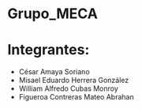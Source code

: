 # Grupo_MECA
# Integrantes:
  - César Amaya Soriano
  - Misael Eduardo Herrera González
  - William Alfredo Cubas Monroy
  - Figueroa Contreras Mateo Abrahan

